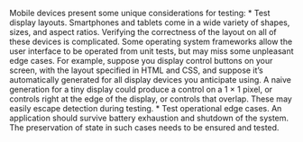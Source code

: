 Mobile devices present some unique considerations for testing: *  Test display layouts. Smartphones and tablets come in a wide variety of shapes, sizes, and aspect ratios. Verifying the correctness of the layout on all of these devices is complicated. Some operating system frameworks allow the user interface to be operated from unit tests, but may miss some unpleasant edge cases. For example, suppose you display control buttons on your screen, with the layout specified in HTML and CSS, and suppose it’s automatically generated for all display devices you anticipate using. A naive generation for a tiny display could produce a control on a 1 × 1 pixel, or controls right at the edge of the display, or controls that overlap. These may easily escape detection during testing. *  Test operational edge cases. An application should survive battery exhaustion and shutdown of the system. The preservation of state in such cases needs to be ensured and tested.